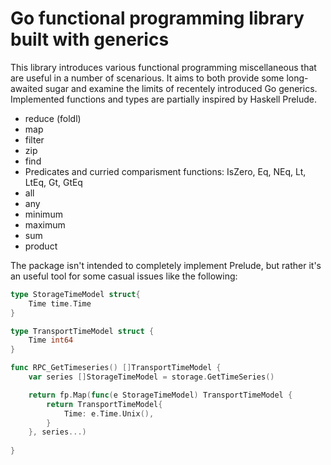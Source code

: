 # Go functional programming library built with generics

This library introduces various functional programming miscellaneous that are
useful in a number of scenarious. It aims to both provide some long-awaited 
sugar and examine the limits of recentely introduced Go generics. Implemented 
functions and types are partially inspired by Haskell Prelude.

- reduce (foldl)
- map
- filter
- zip
- find
- Predicates and curried comparisment functions: IsZero, Eq, NEq, Lt, LtEq, Gt, GtEq
- all
- any
- minimum
- maximum
- sum
- product

The package isn't intended to completely implement Prelude, but rather it's an
useful tool for some casual issues like the following:

```go
type StorageTimeModel struct{
    Time time.Time
}

type TransportTimeModel struct {
    Time int64
}

func RPC_GetTimeseries() []TransportTimeModel {
    var series []StorageTimeModel = storage.GetTimeSeries()

    return fp.Map(func(e StorageTimeModel) TransportTimeModel {
        return TransportTimeModel{
            Time: e.Time.Unix(),
        }
    }, series...)
    
}
```
